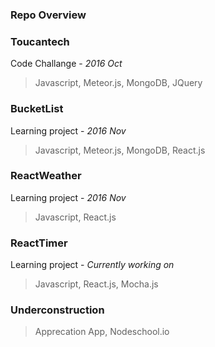 <h3>Repo Overview</h3>

<h3>Toucantech</h3>

Code Challange - *2016 Oct*
>Javascript, Meteor.js, MongoDB, JQuery

<h3>BucketList</h3>

Learning project - *2016 Nov*
>Javascript, Meteor.js, MongoDB, React.js 

<h3>ReactWeather</h3>

Learning project - *2016 Nov*
>Javascript, React.js

<h3>ReactTimer</h3>

Learning project - *Currently working on*
>Javascript, React.js, Mocha.js

<h3>Underconstruction</h3>

>Apprecation App, Nodeschool.io



                  
